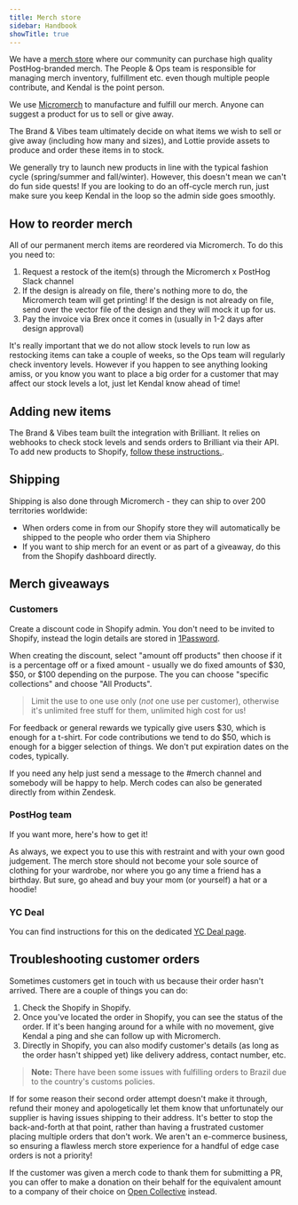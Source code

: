 ```yaml
---
title: Merch store
sidebar: Handbook
showTitle: true
---
```


We have a [merch store](/merch) where our community can purchase high quality PostHog-branded merch. The People & Ops team is responsible for managing merch inventory, fulfillment etc. even though multiple people contribute, and Kendal is the point person.

We use [Micromerch](https://www.micromerch.com/) to manufacture and fulfill our merch. Anyone can suggest a product for us to sell or give away. 

The Brand & Vibes team ultimately decide on what items we wish to sell or give away (including how many and sizes), and Lottie provide assets to produce and order these items in to stock.

We generally try to launch new products in line with the typical fashion cycle (spring/summer and fall/winter). However, this doesn't mean we can't do fun side quests! If you are looking to do an off-cycle merch run, just make sure you keep Kendal in the loop so the admin side goes smoothly.

## How to reorder merch

All of our permanent merch items are reordered via Micromerch. To do this you need to:

1. Request a restock of the item(s) through the Micromerch x PostHog Slack channel
2. If the design is already on file, there's nothing more to do, the Micromerch team will get printing! If the design is not already on file, send over the vector file of the design and they will mock it up for us.
3. Pay the invoice via Brex once it comes in (usually in 1-2 days after design approval)

It's really important that we do not allow stock levels to run low as restocking items can take a couple of weeks, so the Ops team will regularly check inventory levels. However if you happen to see anything looking amiss, or you know you want to place a big order for a customer that may affect our stock levels a lot, just let Kendal know ahead of time!

## Adding new items

The Brand & Vibes team built the integration with Brilliant. It relies on webhooks to check stock levels and sends orders to Brilliant via their API. To add new products to Shopify, [follow these instructions.](/handbook/engineering/posthog-com/merch-store).

## Shipping

Shipping is also done through Micromerch - they can ship to over 200 territories worldwide:

* When orders come in from our Shopify store they will automatically be shipped to the people who order them via Shiphero
* If you want to ship merch for an event or as part of a giveaway, do this from the Shopify dashboard directly.

## Merch giveaways

### Customers

Create a discount code in <PrivateLink url="https://admin.shopify.com/store/posthog/discounts">Shopify admin</PrivateLink>. You don't need to be invited to Shopify, instead the login details are stored in [1Password](https://start.1password.com/signin?l=en).

When creating the discount, select "amount off products" then choose if it is a percentage off or a fixed amount - usually we do fixed amounts of $30, $50, or $100 depending on the purpose. The you can choose "specific collections" and choose "All Products". 

> Limit the use to one use only (_not_ one use per customer), otherwise it's unlimited free stuff for them, unlimited high cost for us! 

For feedback or general rewards we typically give users $30, which is enough for a t-shirt. For code contributions we tend to do $50, which is enough for a bigger selection of things. We don't put expiration dates on the codes, typically.

If you need any help just send a message to the <PrivateLink url="https://posthog.slack.com/archives/C04DWKH7DM3">#merch</PrivateLink> channel and somebody will be happy to help. Merch codes can also be generated directly from within Zendesk.

### PostHog team

If you want more, <PrivateLink url="https://github.com/PostHog/runbooks/blob/main/docs/merch.md"> here's how to get it! </PrivateLink> 

As always, we expect you to use this with restraint and with your own good judgement. The merch store should not become your sole source of clothing for your wardrobe, nor where you go any time a friend has a birthday. But sure, go ahead and buy your mom (or yourself) a hat or a hoodie!

### YC Deal

You can find instructions for this on the dedicated [YC Deal page](/handbook/growth/sales/yc-onboarding).

## Troubleshooting customer orders

Sometimes customers get in touch with us because their order hasn't arrived. There are a couple of things you can do:

1. Check the <PrivateLink url="https://admin.shopify.com/store/posthog/orders">Shopify</PrivateLink> in Shopify.
1. Once you've located the order in Shopify, you can see the status of the order. If it's been hanging around for a while with no movement, give Kendal a ping and she can follow up with Micromerch.
2. Directly in Shopify, you can also modify customer's details (as long as the order hasn't shipped yet) like delivery address, contact number, etc.

> **Note:** There have been some issues with fulfilling orders to Brazil due to the country's customs policies.

If for some reason their second order attempt doesn't make it through, refund their money and apologetically let them know that unfortunately our supplier is having issues shipping to their address. It's better to stop the back-and-forth at that point, rather than having a frustrated customer placing multiple orders that don't work. We aren't an e-commerce business, so ensuring a flawless merch store experience for a handful of edge case orders is not a priority!

If the customer was given a merch code to thank them for submitting a PR, you can offer to make a donation on their behalf for the equivalent amount to a company of their choice on [Open Collective](https://opencollective.com/search?q=&type=COLLECTIVE) instead. 
